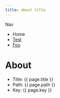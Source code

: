 ```yaml
---
title: about title
---
```


Nav

- <RouterLink to="/">Home</RouterLink>
- [Test](../test.md)
- [Foo](../foo/index.md)

# About

- Title: {{ page.title }}
- Path: {{ page.path }}
- Key: {{ page.key }}

<script>
import { usePageData } from '@vuepress/client'

export default {
  setup() {
    const page = usePageData()

    return {
      page
    }
  }
}
</script>
